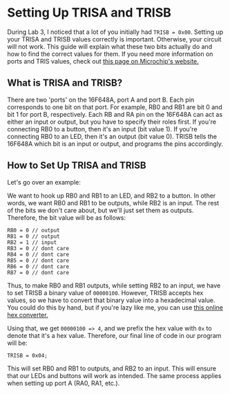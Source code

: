 # Setting Up TRISA and TRISB

During Lab 3, I noticed that a lot of you initially had `TRISB = 0x00`. Setting up your TRISA and TRISB values correctly is important. Otherwise, your circuit will not work. This guide will explain what these two bits actually do and how to find the correct values for them. If you need more information on ports and TRIS values, check out <a href="http://www.islavici.ro/cursuriold/conducere%20sist%20cu%20calculatorul/PICbook/2_05chapter.htm">this page on Microchip's website.</a>

## What is TRISA and TRISB?

There are two 'ports' on the 16F648A, port A and port B. Each pin corresponds to one bit on that port. For example, RB0 and RB1 are bit 0 and bit 1 for port B, respectively. Each RB and RA pin on the 16F648A can act as either an input or output, but you have to specify their roles first. If you're connecting RB0 to a button, then it's an input (bit value 1). If you're connecting RB0 to an LED, then it's an output (bit value 0). TRISB tells the 16F648A which bit is an input or output, and programs the pins accordingly. 

## How to Set Up TRISA and TRISB

Let's go over an example:

We want to hook up RB0 and RB1 to an LED, and RB2 to a button. In other words, we want RB0 and RB1 to be outputs, while RB2 is an input. The rest of the bits we don't care about, but we'll just set them as outputs.
Therefore, the bit value will be as follows:

```
RB0 = 0 // output
RB1 = 0 // output
RB2 = 1 // input
RB3 = 0 // dont care 
RB4 = 0 // dont care
RB5 = 0 // dont care
RB6 = 0 // dont care
RB7 = 0 // dont care

```
Thus, to make RB0 and RB1 outputs, while setting RB2 to an input, we have to set TRISB a binary value of `00000100`. However, TRISB accepts hex values, so we have to convert that binary value into a hexadecimal value. You could do this by hand, but if you're lazy like me, you can use <a href="https://www.rapidtables.com/convert/number/binary-to-hex.html">this online hex converter.</a>

Using that, we get `00000100 => 4`, and we prefix the hex value with `0x` to denote that it's a hex value. Therefore, our final line of code in our program will be:

```
TRISB = 0x04;
```

This will set RB0 and RB1 to outputs, and RB2 to an input. This will ensure that our LEDs and buttons will work as intended. The same process applies when setting up port A (RA0, RA1, etc.).

